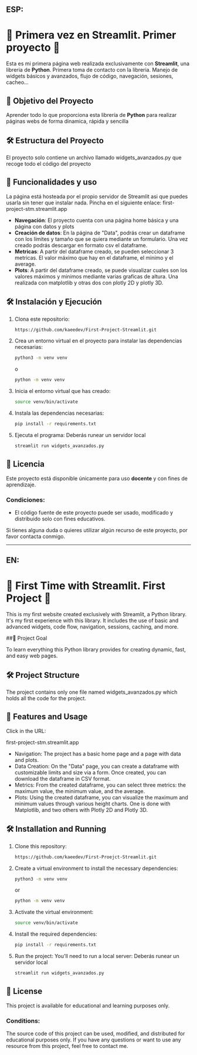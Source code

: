 ## ESP:

# 👑 Primera vez en Streamlit. Primer proyecto 🐍

Esta es mi primera página web realizada exclusivamente con **Streamlit**, una libreria de **Python**. Primera toma de contacto con la libreria. Manejo de widgets básicos y avanzados, flujo de código, navegación, sesiones, cacheo...

## 🎯 Objetivo del Proyecto

Aprender todo lo que proporciona esta librería de **Python** para realizar páginas webs de forma dinamica, rápida y sencilla

## 🛠️ Estructura del Proyecto

El proyecto solo contiene un archivo llamado widgets_avanzados.py que recoge todo el código del proyecto


## 🚀 Funcionalidades y uso

La página está hosteada por el propio servidor de Streamlit asi que puedes usarla sin tener que instalar nada. Pincha en el siguiente enlace:
first-project-stm.streamlit.app

- **Navegación**: El proyecto cuenta con una página home básica y una página con datos y plots
- **Creación de datos**: En la página de "Data", podrás crear un dataframe con los límites y tamaño que se quiera mediante un formulario. Una vez creado podrás descargar en formato csv el dataframe.
- **Metricas**: A partir del dataframe creado, se pueden seleccionar 3 metricas. El valor máximo que hay en el dataframe, el minimo y el average.
- **Plots**: A partir del dataframe creado, se puede visualizar cuales son los valores máximos y minimos mediante varias graficas de altura. Una realizada con matplotlib y otras dos con plotly 2D y plotly 3D.


## 🛠️ Instalación y Ejecución

1. Clona este repositorio:
   ```bash
   https://github.com/kaeedev/First-Project-Streamlit.git

2. Crea un entorno virtual en el proyecto para instalar las dependencias necesarias:
   ```bash
   python3 -m venv venv
   
   ```
   o
   ```bash
   python -m venv venv
   ```

3. Inicia el entorno virtual que has creado:
   ```bash
   source venv/bin/activate

4. Instala las dependencias necesarias:
   ```bash
   pip install -r requirements.txt
   ```

5. Ejecuta el programa:
   Deberás runear un servidor local
   ```bash
   streamlit run widgets_avanzados.py
   ```

## 📝 Licencia

Este proyecto está disponible únicamente para uso **docente** y con fines de aprendizaje.

### Condiciones:
- El código fuente de este proyecto puede ser usado, modificado y distribuido solo con fines educativos.

Si tienes alguna duda o quieres utilizar algún recurso de este proyecto, por favor contacta conmigo.

---

## EN:

# 👑 First Time with Streamlit. First Project 🐍

This is my first website created exclusively with Streamlit, a Python library. It's my first experience with this library. It includes the use of basic and advanced widgets, code flow, navigation, sessions, caching, and more.

##🎯 Project Goal

To learn everything this Python library provides for creating dynamic, fast, and easy web pages.

## 🛠️ Project Structure

The project contains only one file named widgets_avanzados.py which holds all the code for the project.

## 🚀 Features and Usage

Click in the URL:

first-project-stm.streamlit.app

- Navigation: The project has a basic home page and a page with data and plots.
- Data Creation: On the "Data" page, you can create a dataframe with customizable limits and size via a form. Once created, you can download the dataframe in CSV format.
- Metrics: From the created dataframe, you can select three metrics: the maximum value, the minimum value, and the average.
- Plots: Using the created dataframe, you can visualize the maximum and minimum values through various height charts. One is done with Matplotlib, and two others with Plotly 2D and Plotly 3D.

## 🛠️ Installation and Running

1. Clone this repository:
   ```bash
   https://github.com/kaeedev/First-Proejct-Streamlit.git

2. Create a virtual environment to install the necessary dependencies:
   ```bash
   python3 -m venv venv
   
   ```
   or
   ```bash
   python -m venv venv
   ```

3. Activate the virtual environment:
   ```bash
   source venv/bin/activate

4. Install the required dependencies:
   ```bash
   pip install -r requirements.txt
   ```

5. Run the project: You'll need to run a local server:
   Deberás runear un servidor local
   ```bash
   streamlit run widgets_avanzados.py
   ```
   
## 📝 License

This project is available for educational and learning purposes only.

### Conditions:

The source code of this project can be used, modified, and distributed for educational purposes only.
If you have any questions or want to use any resource from this project, feel free to contact me.
